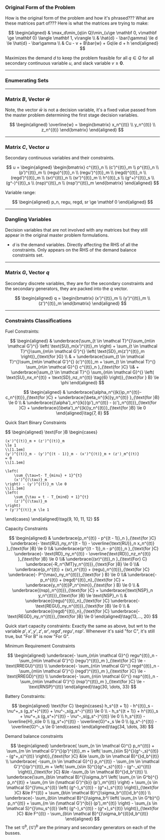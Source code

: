### **Original Form of the Problem**
How is the original form of the problem and how it's phrased??? What are these matrices part of??? Here is what the matrices are trying to make: 

$$
\begin{aligned}
    & 
    \max_d\min_{q\in Q}\min_{u\ge \mathbf 0, v\mathbf \ge \mathbf 0}
    \langle \mathbf 1, v\rangle
    \\
    & 
    \hat{d} - \bar{\gamma} \le d \le \hat{d} - \bar\gamma
    \\
    & 
    Cu - v + B\bar{w} + Gq\le d + h
\end{aligned}
$$

Maximizes the demand $d$ to keep the problem feasible for all $q\in Q$ for all secondary continuous variable $u$, and slack variable $v\ge \mathbf 0$. 

---
### **Enumerating Sets**

---
### **Matrix $B$, Vector $\bar{w}$**
Note, the vector $\bar{w}$ is not a decision variable, it's a fixed value passed from the master problem determining the first stage decision variables. 

$$
\begin{aligned}
    \overline{w} = \begin{bmatrix}
        x_n^{(t)} 
        \\
        y_n^{(t)}
        \\
        z_n^{(t)}
    \end{bmatrix}
\end{aligned}
$$



----
### **Matrix $C$, Vector $u$**

Secondary continuous variables and their constraints. 

$$
u = 
\begin{aligned}
    \begin{bmatrix}
        c^{(t)}_n
        \\
        (c')^{(t)}_m
        \\
        p^{(t)}_n
        \\
        (p')^{(t)}_m
        \\
        (regu)^{(t)}_n
        \\
        (regu')^{(t)}_m
        \\
        (regd)^{(t)}_n
        \\
        (regd')^{(t)}_m
        \\
        (sr)^{(t)}_n
        \\
        (sr')^{(t)}_m
        \\
        h^{(t)}_s
        \\
        (g^+)^{(t)}_s
        \\
        (g^-)^{(t)}_s
        \\
        (nsp)^{(t)}_n
        \\
        (nsp')^{(t)}_m
    \end{bmatrix}
\end{aligned}
$$

Variable range: 

$$
\begin{aligned}
    p_n, regu, regd, sr \ge \mathbf 0
\end{aligned}
$$

---
### **Dangling Variables**
Decision variables that are not involved with any matrices but they still appear in the original master problem formulations.  

* $d$ is the demand variables. Directly affecting the RHS of all the constraints. Only appears on the RHS of the demand balance constraints set. 


---
### **Matrix $G$, Vector $q$**

Secondary discrete variables, they are for the secondary constraints and the secondary generators, they are packed into the $q$ vector. 

$$
\begin{aligned}
    q = 
    \begin{bmatrix}
        (x')^{(t)}_m 
        \\
        (y')^{(t)}_m
        \\
        (z')^{(t)}_m
    \end{bmatrix}
\end{aligned}
$$

---
### **Constraints Classifications**

Fuel Constraints: 

$$
\begin{aligned}
    & 
    \underbrace{\sum_{t \in \mathcal T}^{}\sum_{m\in \mathcal G'}^{}
    \left(
        \text{SU}_m(x')^{(t)}_m
    \right)
    + 
    \sum_{t \in \mathcal T}^{}\sum_{m\in \mathcal G'}^{}
    \left(
        \text{SD}_m(z')^{(t)}_m
    \right)}_{\text{for }G}
    \\
    &
    +
    \underbrace{\sum_{t \in \mathcal T}^{}\sum_{m\in \mathcal G'}^{}
        (c')^{(t)}_m
    +
    \sum_{t \in \mathcal T}^{}
    \sum_{n\in \mathcal G}^{}
    c^{(t)}_n }_{\text{for }C}
    \\&
    +
    \underbrace{\sum_{t \in \mathcal T}^{}
    \sum_{n\in \mathcal G}^{}
    \left(
        \text{SU}_nx_n^{(t)} + \text{SD}_nz_n^{(t)} \tag{6} 
    \right)}_{\text{for } B}
    \le
    \phi
\end{aligned}
$$


$$
\begin{aligned}
    & 
    \underbrace{\alpha_n^{(k)}p_n^{(t)}- c_n^{(t)}}_{\text{for }C}
    + 
    \underbrace{\beta_n^{(k)}y_n^{(t)} }_{\text{for }B}
    \le 0
    \\
    & 
    \underbrace{(\alpha')_n^{(k)}(p')_n^{(t)}
    - (c')_n^{(t)}}_{\text{for }C}
    + 
    \underbrace{(\beta')_n^{(k)}y_n^{(t)}}_{\text{for }B}
    \le 0 
\end{aligned}\tag{7, 8}
$$

Quick Start Binary Constraints

$$
\begin{aligned}
\text{For }B
\begin{cases}
    
    (x')^{(t)}_m + (z')^{(t)}_m
    \le 1
    \\[1.1em]
    (y')^{(t)}_m - (y')^{(t - 1)}_m - (x')^{(t)}_m + (z')_m^{(t)} 
    = 0
    \\[1.1em]
    
    \left(
        \sum_{\tau=t- T_{minu} + 1}^{t}
        (x')^{(\tau)}_m
    \right) - (y')^{(t)}_m \le 0 
    \\[1.1em]
    \left(
        \sum_{\tau = t - T_{mind} + 1}^{t}
        (z')^{(\tau)}_m
    \right)
    + (y')^{(t)}_m \le 1
\end{cases}
\end{aligned}\tag{9, 10, 11, 12}
$$

Capacity Constraints

$$
\begin{aligned}
    &
    \underbrace{p_n^{(t)} - p^{(t - 1)}_n }_{\text{for }C}
    \underbrace{- \text{RU}_ny_n^{(t - 1)}
    - \overline{\text{RU}}_n x_n^{(t)} }_{\text{for }B}
    \le 0
    \\&
    \underbrace{p^{(t - 1)}_n - p^{(t)}_n }_{\text{for }C}
    \underbrace{- \text{RD}_ny_n^{(t)} -
    \overline{\text{RD}}_nz_n^{(t)} }_{\text{for }B}
    \le 0
    \\&
    \underbrace{(sr)^{(t)}_n }_{\text{For} C}
    \underbrace{-R_n^{MT}y_n^{(t)}}_{\text{For }B} \le 0 
    \\&
    \underbrace{p_n^{(t)} + (sr)_n^{(t)} + (regu)_n^{(t)}}_{\text{for }C}
    \underbrace{- P^{\max}_ny_n^{(t)}}_{\text{for } B} \le 0
    \\&
    \underbrace{- p_n^{(t)} + (regd)^{(t)}_n}_{\text{for }C} 
    + \underbrace{y_n^{(t)}P_n^{min}}_{\text{for } B} \le 0
    \\
    & 
    \underbrace{(nsp)_n^{(t)}}_{\text{for }C} + \underbrace{\text{NSP}_n y_n^{(t)}}_{\text{for }B} \le \text{NSP}_n
    \\
    & 
    \underbrace{(regu)^{(t)}_n}_{\text{for }C}
    \underbrace{-\text{REGU}_ny_n^{(t)}}_{\text{for }B} 
    \le 0
    \\
    & 
    \underbrace{(regd)^{(t)}_n}_{\text{for }C} 
    \underbrace{-\text{REGD}_ny_n^{(t)}}_{\text{for }B} 
    \le 0
\end{aligned}\tag{13,..., 20}
$$

Quick start capacity constraints: Exactly the same as above, but wrt to the variable $p', x', y', z', sr', regd', regu', nsp'$. Whenever it's said "for C", it's still true, but "For B" is now "For G". 

Minimum Requirement Constraints


$$
\begin{aligned}
    \underbrace{- \sum_{n\in \mathcal G}^{}
    regu^{(t)}_n 
    -
    \sum_{m\in \mathcal G'}^{}
    (regu')^{(t)}_m }_{\text{for }C}
    \le 
    - \text{RREGU}^{(t)}
    \\
    \underbrace{- \sum_{n\in \mathcal G}^{}
    regd^{(t)}_n 
    -
    \sum_{m\in \mathcal G'}^{}
    (regd')^{(t)}_m }_{\text{for }C}
    \le 
    - \text{RREGD}^{(t)}
    \\
    \underbrace{- \sum_{n\in \mathcal G}^{}
    nsp^{(t)}_n 
    -
    \sum_{m\in \mathcal G'}^{}
    (nsp')^{(t)}_m }_{\text{for }C}
    \le 
    - \text{RNSP}^{(t)}
\end{aligned}\tag{30, \dots, 33}
$$

Battery Constraints: 


$$
\begin{aligned}
    \text{for C}
    \begin{cases}
        h_s^{(t + 1)} - h^{(t)}_s - \nu^+_s (g_s^+)^{(t)} + \nu^-_s(g_s^-)^{(t)} 
        \le 0 
        \\
        - h_s^{(t + 1)} + h^{(t)}_s + \nu^+_s (g_s^+)^{(t)} - \nu^-_s(g_s^-)^{(t)} 
        \le 0 
        \\
        h_s^{(t)} - \overline{H}_s\le 0
        \\
        (g_s^+)^{(t)} - \overline{G}^+_s \le 0
        \\
        (g_s^-)^{(t)} - \overline{G}^-_s \le 0
    \end{cases}
\end{aligned}\tag{34, \dots, 38}
$$

Demand balance constraints

$$
\begin{aligned}
   \underbrace{ \sum_{n \in \mathcal G}^{}
    p_n^{(t)} + \sum_{m \in \mathcal G'}^{}(p')^{(t)}_m
    + \left(
        \sum_{s\in S}^{}(g^-_s)^{(t)} - (g^+_s)^{(t)}
    \right)}_{\text{for }C}
    &\le \sum_{b \in \mathcal B}^{}d_b^{(t)}
    \\
    \underbrace{ -\sum_{n \in \mathcal G}^{}
    p_n^{(t)} - \sum_{m \in \mathcal G'}^{}(p')^{(t)}_m
    + \left(
        \sum_{s\in S}^{}(g^+_s)^{(t)} - (g^-_s)^{(t)} 
    \right)}_{\text{for }C}
    &\le -\sum_{b \in \mathcal B}^{}d_b^{(t)}
    \\
    \underbrace{\sum_{b\in \mathcal B}^{}\sigma_b^l
    \left(
        \sum_{n \in G^b}^{}
            p_n^{(t)}
        + 
            \sum_{m \in (\mathcal G')^{b}}
                (p')_m^{(t)}
    \right) + 
    \sum_{s \in \mathcal S}^{}\mu_s^{(l)}
        \left(
            (g^-)_s^{(t)} - (g^+)_s^{(t)}
        \right)}_{\text{for }C}
    &\le F^{(l)} + \sum_{b\in \mathcal B}^{}\sigma_b^{(l)}d_b^{(t)}
    \\
    \underbrace{- \sum_{b\in \mathcal B}^{}\sigma_b^l
    \left(
        \sum_{n \in G^b}^{}
            p_n^{(t)}
        + 
            \sum_{m \in (\mathcal G')^{b}}
                (p')_m^{(t)}
    \right)
    - \sum_{s \in \mathcal S}^{}\mu_s^{(l)}
        \left(
            (g^-)_s^{(t)} - (g^+)_s^{(t)}
        \right)}_{\text{for }C}
    &\le F^{(l)} - \sum_{b\in \mathcal B}^{}\sigma_b^{(l)}d_b^{(t)}
\end{aligned}
$$
The set $\mathcal G^b, (\mathcal G')^b$ are the primary and secondary generators on each of the busses. 